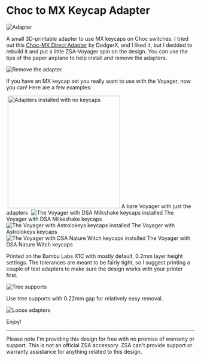 # Choc to MX Keycap Adapter

![Adapter](/_readme-assets/adapter.png)

A small 3D-printable adapter to use MX keycaps on Choc switches. I tried out this [Choc-MX Direct Adapter](https://www.thingiverse.com/thing:4134048) by DodgerX, and I liked it, but I decided to rebuild it and put a little ZSA-Voyager spin on the design. You can use the tips of the paper airplane to help install and remove the adapters. 

![Remove the adapter](/_readme-assets/remove-adapter-keycap.jpeg)

If you have an MX keycap set you really want to use with the Voyager, now you can! Here are a few examples:

<image>
    <img src="/_readme-assets/adapters-installed.jpeg" width="300"
         alt="Adapters installed with no keycaps">
    <caption>A bare Voyager with just the adapters</caption>
</image>

<image>
    <img src="/_readme-assets/mikeshake.jpeg"
         alt="The Voyager with DSA Milkshake keycaps installed">
    <caption>The Voyager with DSA Milkeshake keycaps</caption>
</image>

<image>
    <img src="/_readme-assets/astrolokeys.jpeg"
         alt="The Voyager with Astrolokeys keycaps installed">
    <caption>The Voyager with Astrolokeys keycaps</caption>
</image>

<image>
    <img src="/_readme-assets/nature-witch.jpeg"
         alt="The Voyager with DSA Nature Witch keycaps installed">
    <caption>The Voyager with DSA Nature Witch keycaps</caption>
</image>


Printed on the Bambu Labs X1C with mostly default, 0.2mm layer height settings. The tolerances are meant to be fairly tight, so I suggest printing a couple of test adapters to make sure the design works with your printer first. 

![Tree supports](/_readme-assets/slicer-with-supports.png)

Use tree supports with 0.22mm gap for relatively easy removal. 

![Loose adapters](/_readme-assets/adapters.jpeg)

Enjoy! 

---
Please note I'm providing this design for free with no promise of warranty or support. This is not an official ZSA accessory. ZSA can't provide support or warranty assistance for anything related to this design. 